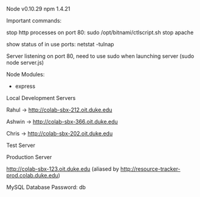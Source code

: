 Node v0.10.29
npm 1.4.21

Important commands:

stop http processes on port 80:  sudo /opt/bitnami/ctlscript.sh stop apache


show status of in use ports: netstat -tulnap



Server listening on port 80, need to use sudo when launching server (sudo node server.js)

Node Modules:

- express

Local Development Servers


Rahul -> http://colab-sbx-212.oit.duke.edu

Ashwin -> http://colab-sbx-366.oit.duke.edu

Chris -> http://colab-sbx-202.oit.duke.edu

Test Server

Production Server

http://colab-sbx-123.oit.duke.edu (aliased by http://resource-tracker-prod.colab.duke.edu)

MySQL Database Password: db



